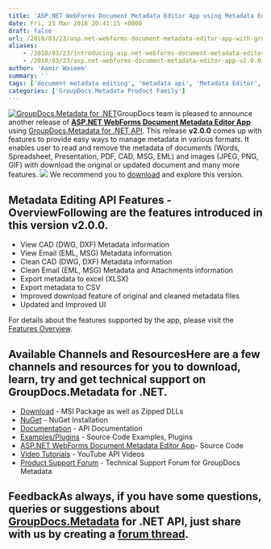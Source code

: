 ```yaml
---
title: 'ASP.NET WebForms Document Metadata Editor App using Metadata Editing API for .NET'
date: Fri, 23 Mar 2018 20:41:15 +0000
draft: false
url: /2018/03/23/asp.net-webforms-document-metadata-editor-app-with-groupdocs.metadata-api-dotnet/
aliases:
    - /2018/03/23/introducing-asp.net-webforms-document-metadata-editor-app-v2.0.0-groupdocs.metadata-.net/
    - /2018/03/23/asp.net-webforms-document-metadata-editor-app-v2.0.0-groupdocs.metadata-.net/
author: 'Aamir Waseem'
summary: ''
tags: ['document metadata editing', 'metadata api', 'Metadata Editor', 'tag editor']
categories: ['GroupDocs.Metadata Product Family']
---
```


[![GroupDocs.Metadata for .NET](http://blog.groupdocs.com/wp-content/uploads/sites/4/2017/06/groupdocs-metadata-net.png "GroupDocs-Metadata-theme-100x100")](https://products.groupdocs.com/metadata/net)GroupDocs team is pleased to announce another release of [**ASP.NET WebForms Document Metadata Editor App**](https://docs.groupdocs.com/metadata/net) using [GroupDocs.Metadata for .NET API](https://products.groupdocs.com/metadata/net). This release **v2.0.0** comes up with features to provide easy ways to manage metadata in various formats. It enables user to read and remove the metadata of documents (Words, Spreadsheet, Presentation, PDF, CAD, MSG, EML) and images (JPEG, PNG, GIF) with download the original or updated document and many more features. ![](http://blog.groupdocs.com/wp-content/uploads/sites/4/2018/03/GroupDocs-Metadata-WebForms-Editor-App.png) We recommend you to [download](https://github.com/groupdocs-metadata/GroupDocs.Metadata-for-.NET-WebForms-App/releases/tag/v2.0.0) and explore this version.

## Metadata Editing API Features - OverviewFollowing are the features introduced in this version **v2.0.0**.

*   View CAD (DWG, DXF) Metadata information
*   View Email (EML, MSG) Metadata information
*   Clean CAD (DWG, DXF) Metadata information
*   Clean Email (EML, MSG) Metadata and Attachments information
*   Export metadata to excel (XLSX)
*   Export metadata to CSV
*   Improved download feature of original and cleaned metadata files
*   Updated and Improved UI

For details about the features supported by the app, please visit the [Features Overview](https://docs.groupdocs.com/metadata/net).

## Available Channels and ResourcesHere are a few channels and resources for you to download, learn, try and get technical support on GroupDocs.Metadata for .NET.

*   [Download](https://downloads.groupdocs.com/metadata/net "GroupDocs.Metadata MSI") - MSI Package as well as Zipped DLLs
*   [NuGet](https://www.nuget.org/packages/GroupDocs.Metadata/ "GroupDocs.Metadata Nuget Package") - NuGet Installation
*   [Documentation](https://docs.groupdocs.com/metadata/net "Metadata documentation") - API Documentation
*   [Examples/Plugins](https://github.com/groupdocs-metadata/GroupDocs.Metadata-for-.NET/tree/master/Examples "How to use Metadata API") - Source Code Examples, Plugins
*   [ASP.NET WebForms Document Metadata Editor App](https://github.com/groupdocs-metadata/GroupDocs.Metadata-for-.NET-WebForms-App "WebForms Document Metadata Editor App")\- Source Code
*   [Video Tutorials](https://www.youtube.com/watch?v=hOJ0eOtuWUs&list=PL25CTxMCj5vOw2EECdY7g2z4O2odafxC_ "Metadata API YouTube Tutorials") - YouTube API Videos
*   [Product Support Forum](https://forum.groupdocs.com/c/metadata) - Technical Support Forum for GroupDocs Metadata

## FeedbackAs always, if you have some questions, queries or suggestions about [GroupDocs.Metadata](https://products.groupdocs.com/metadata/net ".NET Metadata API") for .NET API, just share with us by creating a [forum thread](https://forum.groupdocs.com/c/metadata).





